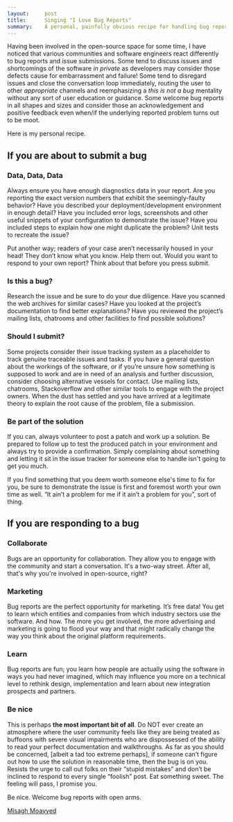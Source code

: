 ```yaml
---
layout:     post
title:      Singing "I Love Bug Reports"
summary:    A personal, painfully obvious recipe for handling bug reports in open source.
---
```


Having been involved in the open-source space for some time, I have noticed that various communities and software engineers react differently to bug reports and issue submissions. Some tend to discuss issues and shortcomings of the software *in private* as developers may consider those defects cause for embarrassment and failure! Some tend to disregard issues and close the conversation loop immediately, routing the user to other *appropriate* channels and reemphasizing a *this is not a bug* mentality without any sort of user education or guidance. Some welcome bug reports in all shapes and sizes and consider those an acknowledgement and positive feedback even when/if the underlying reported problem turns out to be moot.

Here is my personal recipe.

## If you are about to submit a bug

### Data, Data, Data

Always ensure you have enough diagnostics data in your report. Are you reporting the exact version numbers that exhibit the seemingly-faulty behavior? Have you described your deployment/development environment in enough detail? Have you included error logs, screenshots and other useful snippets of your configuration to demonstrate the issue? Have you included steps to explain how one might duplicate the problem? Unit tests to recreate the issue?

Put another way; readers of your case aren’t necessarily housed in your head! They don’t know what you know. Help them out. Would you want to respond to your own report? Think about that before you press submit.

### Is this a bug?

Research the issue and be sure to do your due diligence. Have you scanned the web archives for similar cases? Have you looked at the project’s documentation to find better explanations? Have you reviewed the project’s mailing lists, chatrooms and other facilities to find possible solutions?

### Should I submit?

Some projects consider their issue tracking system as a placeholder to track genuine traceable issues and tasks. If you have a general question about the workings of the software, or if you’re unsure how something is supposed to work and are in need of an analysis and further discussion, consider choosing alternative vessels for contact. Use mailing lists, chatrooms, Stackoverflow and other similar tools to engage with the project owners. When the dust has settled and you have arrived at a legitimate theory to explain the root cause of the problem, file a submission.

### Be part of the solution

If you can, always volunteer to post a patch and work up a solution. Be prepared to follow up to test the produced patch in your environment and always try to provide a confirmation. Simply complaining about something and letting it sit in the issue tracker for someone else to handle isn't going to get you much.

If you find something that you deem worth someone else's time to fix for you, be sure to demonstrate the issue is first and foremost worth your own time as well. “It ain’t a problem for me if it ain’t a problem for you”, sort of thing.

## If you are responding to a bug

### Collaborate

Bugs are an opportunity for collaboration. They allow you to engage with the community and start a conversation. It's a two-way street. After all, that's why you're involved in open-source, right?


### Marketing

Bug reports are the perfect opportunity for marketing. It’s free data! You get to learn which entities and companies from which industry sectors use the software. And how. The more you get involved, the more advertising and marketing is going to flood your way and that might radically change the way you think about the original platform requirements.

### Learn

Bug reports are fun; you learn how people are actually using the software in ways you had never imagined, which may influence you more on a technical level to rethink design, implementation and learn about new integration prospects and partners.

### Be nice

This is perhaps **the most important bit of all**. Do NOT ever create an atmosphere where the user community feels like they are being treated as buffoons with severe visual impairments who are dispossessed of the ability to read your perfect documentation and walkthroughs. As far as you should be concerned, [albeit a tad too extreme perhaps], if someone can’t figure out how to use the solution in reasonable time, then the bug is on you. Resists the urge to call out folks on their “stupid mistakes” and don’t be inclined to respond to every single “foolish” post. Eat something sweet. The feeling will pass, I promise you.

Be nice. Welcome bug reports with open arms.

[Misagh Moayyed](https://twitter.com/misagh84)
